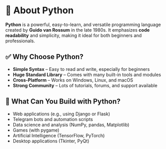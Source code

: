 # 🐍 About Python

**Python** is a powerful, easy-to-learn, and versatile programming language created by **Guido van Rossum** in the late 1980s. It emphasizes **code readability** and simplicity, making it ideal for both beginners and professionals.

## ✅ Why Choose Python?
- **Simple Syntax** – Easy to read and write, especially for beginners  
- **Huge Standard Library** – Comes with many built-in tools and modules  
- **Cross-Platform** – Works on Windows, Linux, and macOS  
- **Strong Community** – Lots of tutorials, forums, and support available

## 🚀 What Can You Build with Python?
- Web applications (e.g., using Django or Flask)  
- Telegram bots and automation scripts  
- Data science and analysis (NumPy, pandas, Matplotlib)  
- Games (with pygame)  
- Artificial Intelligence (TensorFlow, PyTorch)  
- Desktop applications (Tkinter, PyQt)